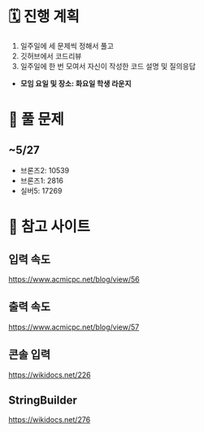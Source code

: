# 🗓 진행 계획
1. 일주일에 세 문제씩 정해서 풀고
2. 깃허브에서 코드리뷰
3. 일주일에 한 번 모여서 자신이 작성한 코드 설명 및 질의응답

- **모임 요일 및 장소: 화요일 학생 라운지**

# 📝 풀 문제
## ~5/27
- 브론즈2: 10539
- 브론즈1: 2816
- 실버5: 17269

# 🔖 참고 사이트
## 입력 속도
https://www.acmicpc.net/blog/view/56

## 출력 속도
https://www.acmicpc.net/blog/view/57

## 콘솔 입력
https://wikidocs.net/226

## StringBuilder
https://wikidocs.net/276
